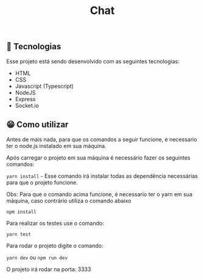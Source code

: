 <h1 align="center">
    Chat
</h1>

<br>

## 🚀 Tecnologias

Esse projeto está sendo desenvolvido com as seguintes tecnologias:

- HTML
- CSS
- Javascript (Typescript)
- NodeJS
- Express
- Socket.io


## 😁 Como utilizar

Antes de mais nada, para que os comandos a seguir funcione, é necessario ter o <a src='https://nodejs.org/en/' target='_blank'>node.js</a> instalado em sua máquina.

Após carregar o projeto em sua máquina é necessário fazer os seguintes comandos:

`yarn install` - Esse comando irá instalar todas as dependência necessárias para que o projeto funcione.

Obs: Para que o comando acima funcione, é necessario ter o yarn em sua máquina, caso contrário utiliza o comando abaixo

`npm install`

Para realizar os testes use o comando:

`yarn test`

Para rodar o projeto digite o comando:

`yarn dev` ou `npm run dev`

O projeto irá rodar na porta: 3333
